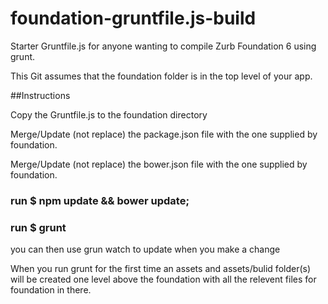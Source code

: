 # foundation-gruntfile.js-build
Starter Gruntfile.js for anyone wanting to compile Zurb Foundation 6 using grunt.

This Git assumes that the foundation folder is in the top level of your app.

##Instructions

Copy the Gruntfile.js to the foundation directory

Merge/Update (not replace) the package.json file with the one supplied by foundation.

Merge/Update (not replace) the bower.json file with the one supplied by foundation.

### run $ npm update && bower update;

### run $ grunt

you can then use grun watch to update when you make a change

When you run grunt for the first time an assets and assets/bulid folder(s) will be created one level above the foundation with all the relevent files for foundation in there.

